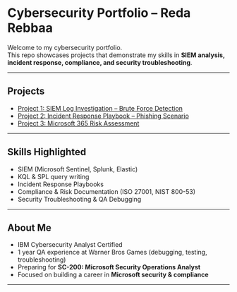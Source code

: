 # Cybersecurity Portfolio – Reda Rebbaa

Welcome to my cybersecurity portfolio.  
This repo showcases projects that demonstrate my skills in **SIEM analysis, incident response, compliance, and security troubleshooting**.  

---

## Projects
- [Project 1: SIEM Log Investigation – Brute Force Detection](./Project1-SIEM-BruteForce)  
- [Project 2: Incident Response Playbook – Phishing Scenario](./Project2-IR-Playbook)  
- [Project 3: Microsoft 365 Risk Assessment](./Project3-M365-RiskAssessment)  

---

## Skills Highlighted
- SIEM (Microsoft Sentinel, Splunk, Elastic)  
- KQL & SPL query writing  
- Incident Response Playbooks  
- Compliance & Risk Documentation (ISO 27001, NIST 800-53)  
- Security Troubleshooting & QA Debugging  

---

## About Me
- IBM Cybersecurity Analyst Certified  
- 1 year QA experience at Warner Bros Games (debugging, testing, troubleshooting)  
- Preparing for **SC-200: Microsoft Security Operations Analyst**  
- Focused on building a career in **Microsoft security & compliance**  

---
